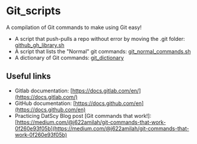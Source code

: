 # Git_scripts

A compilation of Git commands to make using Git easy!

- A script that push-pulls a repo without error by moving the .git folder: [github_gh_library.sh](https://github.com/CodeSolutions2/git_scripts/blob/main/github_gh_library.sh)
- A script that lists the "Normal" git commands: [git_normal_commands.sh](https://github.com/CodeSolutions2/git_scripts/blob/main/git_normal_commands.sh)
- A dictionary of Git commands: [git_dictionary](https://github.com/CodeSolutions2/git_scripts/blob/main/git_dictionary)
  

## Useful links
- Gitlab documentation: [https://docs.gitlab.com/en/](https://docs.gitlab.com/)
- GitHub documentation: [https://docs.github.com/en](https://docs.github.com/en)
- Practicing DatScy Blog post [Git commands that work!]: [https://medium.com/@j622amilah/git-commands-that-work-0f260e93f05b](https://medium.com/@j622amilah/git-commands-that-work-0f260e93f05b)
